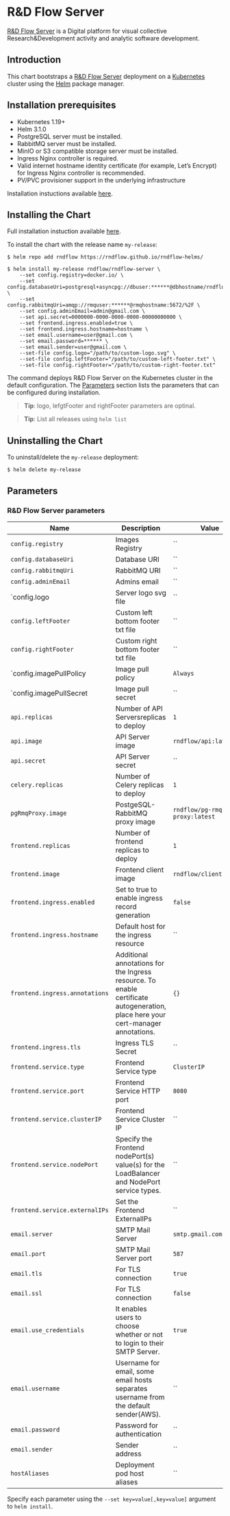 # R&D Flow Server

[R&D Flow Server](https://www.server.rndflow.com/) is a Digital platform for visual collective Research&Development activity and analytic software development.

## Introduction

This chart bootstraps a  [R&D Flow Server](https://server.rndflow.com/) deployment on a [Kubernetes](http://kubernetes.io) cluster using the [Helm](https://helm.sh) package manager.

## Installation prerequisites

- Kubernetes 1.19+
- Helm 3.1.0
- PostgreSQL server must be installed.
- RabbitMQ server must be installed.
- MinIO or S3 compatible storage server must be installed.
- Ingress Nginx controller is required.
- Valid internet hostname identity certificate (for example, Let’s Encrypt) for Ingress Nginx controller is recommended.
- PV/PVC provisioner support in the underlying infrastructure

Installation instuctions available [here](https://github.com/rndflow/rndflow-install/README.md).

## Installing the Chart

Full installation instuction available [here](https://github.com/rndflow/rndflow-install/blob/main/instances/server/README.md).

To install the chart with the release name `my-release`:

```console
$ helm repo add rndflow https://rndflow.github.io/rndflow-helms/

$ helm install my-release rndflow/rndflow-server \
    --set config.registry=docker.io/ \
    --set config.databaseUri=postgresql+asyncpg://dbuser:******@dbhostname/rndflow \
    --set config.rabbitmqUri=amqp://rmquser:******@rmqhostname:5672/%2F \
    --set config.adminEmail=admin@gmail.com \
    --set api.secret=0000000-0000-0000-0000-00000000000 \
    --set frontend.ingress.enabled=true \
    --set frontend.ingress.hostname=hostname \
    --set email.username=user@gmail.com \
    --set email.password=****** \
    --set email.sender=user@gmail.com \
    --set-file config.logo="/path/to/custom-logo.svg" \
    --set-file config.leftFooter="/path/to/custom-left-footer.txt" \
    --set-file config.rightFooter="/path/to/custom-right-footer.txt"
```

The command deploys R&D Flow Server on the Kubernetes cluster in the default configuration. The [Parameters](#parameters) section lists the parameters that can be configured during installation.

> **Tip**: logo, lefgtFooter and rightFooter parameters are optinal.

> **Tip**: List all releases using `helm list`

## Uninstalling the Chart

To uninstall/delete the `my-release` deployment:

```console
$ helm delete my-release
```

## Parameters

### R&D Flow Server parameters

| Name                                          | Description                                                                                                                                               | Value                       |
| --------------------------------------------- | --------------------------------------------------------------------------------------------------------------------------------------------------------- | --------------------------- |
|`config.registry`                              | Images Registry                                                                                                                                           |``                           |
|`config.databaseUri`                           | Database URI                                                                                                                                              |``                           |
|`config.rabbitmqUri`                           | RabbitMQ URI                                                                                                                                              |``                           |
|`config.adminEmail`                            | Admins email                                                                                                                                              |``                           |
|`config.logo                                   | Server logo svg file                                                                                                                                      |``                           |
|`config.leftFooter`                            | Custom left bottom footer txt file                                                                                                                        |``                           |
|`config.rightFooter`                           | Custom right bottom footer txt file                                                                                                                       |``                           |
|`config.imagePullPolicy                        | Image pull policy                                                                                                                                         |`Always`                     |
|`config.imagePullSecret                        | Image pull secret                                                                                                                                         |``                           |
|`api.replicas`                                 | Number of API Serversreplicas to deploy                                                                                                                   |`1`                          |
|`api.image`                                    | API Server image                                                                                                                                          |`rndflow/api:latest`         |
|`api.secret`                                   | API Server secret                                                                                                                                         |``                           |
|`celery.replicas`                              | Number of Celery replicas to deploy                                                                                                                       |`1`                          |
|`pgRmqProxy.image`                             | PostgeSQL-RabbitMQ proxy image                                                                                                                            |`rndflow/pg-rmq-proxy:latest`| 
|`frontend.replicas`                            | Number of frontend replicas to deploy                                                                                                                     |`1`                          |
|`frontend.image`                               | Frontend client image                                                                                                                                     |`rndflow/client:latest`      | 
|`frontend.ingress.enabled`                     | Set to true to enable ingress record generation                                                                                                           |`false`                      |
|`frontend.ingress.hostname`                    | Default host for the ingress resource                                                                                                                     |``                           |
|`frontend.ingress.annotations`                 | Additional annotations for the Ingress resource. To enable certificate autogeneration, place here your cert-manager annotations.                          |`{}`                         |
|`frontend.ingress.tls`                         | Ingress TLS Secret                                                                                                                                        |``                           |
|`frontend.service.type`                        | Frontend Service type                                                                                                                                     |`ClusterIP`                  |
|`frontend.service.port`                        | Frontend Service HTTP port                                                                                                                                |`8080`                       |
|`frontend.service.clusterIP`                   | Frontend Service Cluster IP                                                                                                                               |``                           |
|`frontend.service.nodePort`                    | Specify the Frontend nodePort(s) value(s) for the LoadBalancer and NodePort service types.                                                                |``                           |
|`frontend.service.externalIPs`                 | Set the Frontend ExternalIPs                                                                                                                              |``                           |
|`email.server`                                 | SMTP Mail Server                                                                                                                                          |`smtp.gmail.com`             |
|`email.port`                                   | SMTP Mail Server port                                                                                                                                     |`587`                        |
|`email.tls`                                    | For TLS connection                                                                                                                                        |`true`                       |
|`email.ssl`                                    | For TLS connection                                                                                                                                        |`false`                      |
|`email.use_credentials`                        | It enables users to choose whether or not to login to their SMTP Server.                                                                                  |`true`                       |
|`email.username`                               | Username for email, some email hosts separates username from the default sender(AWS).                                                                     |``                           |
|`email.password`                               | Password for authentication                                                                                                                               |``                           |
|`email.sender`                                 | Sender address                                                                                                                                            |``                           |
|`hostAliases`                                  | Deployment pod host aliases                                                                                                                               |``                           |


Specify each parameter using the `--set key=value[,key=value]` argument to `helm install`.
